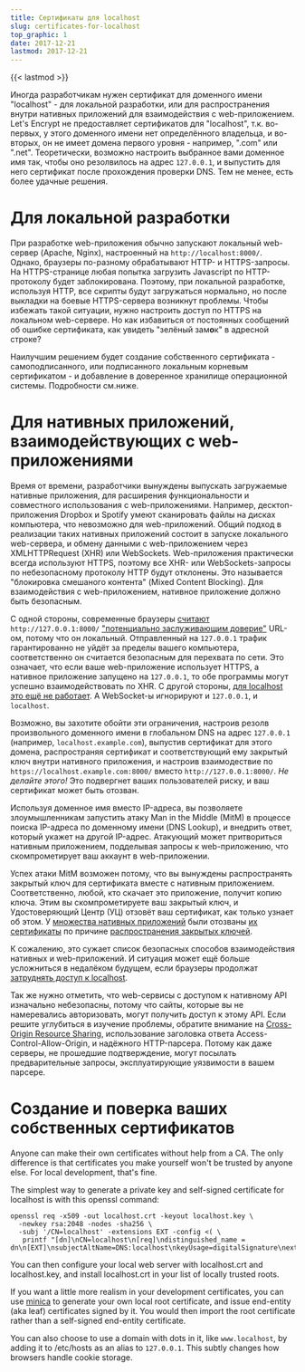 ```yaml
---
title: Сертификаты для localhost
slug: certificates-for-localhost
top_graphic: 1
date: 2017-12-21
lastmod: 2017-12-21
---
```


{{< lastmod >}}

Иногда разработчикам нужен сертификат для доменного имени "localhost" - для локальной разработки, или для распространения внутри нативных приложений для взаимодействия с web-приложением. Let's Encrypt не предоставляет сертификатов для "localhost", т.к. во-первых, у этого доменного имени нет определённого владельца, и во-вторых, он не имеет домена первого уровня - например, ".com" или ".net". Теоретически, возможно настроить выбранное вами доменное имя так, чтобы оно резолвилось на адрес `127.0.0.1`, и выпустить для него сертификат после прохождения проверки DNS. Тем не менее, есть более удачные решения.

# Для локальной разработки

При разработке web-приложения обычно запускают локальный web-сервер (Apache, Nginx), настроенный на `http://localhost:8000/`. Однако, браузеры по-разному обрабатывают HTTP- и HTTPS-запросы. На HTTPS-странице любая попытка загрузить Javascript по HTTP-протоколу будет заблокирована. Поэтому, при локальной разработке, используя HTTP, все скрипты будут загружаться нормально, но после выкладки на боевые HTTPS-сервера возникнут проблемы. Чтобы избежать такой ситуации, нужно настроить доступ по HTTPS на локальном web-сервере. Но как избавиться от постоянных сообщений об ошибке сертификата, как увидеть "зелёный зам**о**к" в адресной строке?

Наилучшим решением будет создание собственного сертификата - самоподписанного, или подписанного локальным корневым сертификатом - и добавление в доверенное хранилище операционной системы. Подробности см.ниже.

# Для нативных приложений, взаимодействующих с web-приложениями

Время от времени, разработчики вынуждены выпускать загружаемые нативные приложения, для расширения функциональности и совместного использования с web-приложениями. Например, десктоп-приложения Dropbox и Spotify умеют сканировать файлы на дисках компьютера, что невозможно для web-приложений. Общий подход в реализации таких нативных приложений состоит в запуске локального web-сервера, и обмену данными с web-приложением через XMLHTTPRequest (XHR) или WebSockets. Web-приложения практически всегда используют HTTPS, поэтому все XHR- или WebSockets-запросы по небезопасному протоколу HTTP будут отклонены. Это называется "блокировка смешаного контента" (Mixed Content Blocking). Для взаимодействия с web-приложением, нативное приложение должно быть безопасным.

С одной стороны, современные браузеры  [считают][mcb-localhost] `http://127.0.0.1:8000/` ["потенциально заслуживающим доверие"][secure-contexts] URL-ом, потому что он локальный. Отправленный на `127.0.0.1` трафик гарантированно не уйдёт за пределы вашего компьютера, соответственно он считается безопасным для перехвата по сети. Это означает, что если ваше web-приложение использует HTTPS, а нативное приложение запущено на `127.0.0.1`, то обе программы могут успешно взаимодействовать по  XHR.
С другой стороны, [для localhost это ещё не работает][let-localhost]. А WebSocket-ы игнорируют и `127.0.0.1`, и `localhost`.

Возможно, вы захотите обойти эти ограничения, настроив резолв произвольного доменного имени в глобальном DNS на адрес `127.0.0.1` (например, `localhost.example.com`), выпустив сертификат для этого домена, распространяя сертификат и соответствующий ему закрытый ключ внутри нативного приложения, и настроив взаимодествие по `https://localhost.example.com:8000/` вместо `http://127.0.0.1:8000/`. *Не делайте этого!* Это подвергнет ваших пользователей риску, и ваш сертификат может быть отозван.

Используя доменное имя вместо IP-адреса, вы позволяете злоумышленникам запустить атаку Man in the Middle (MitM) в процессе поиска IP-адреса по доменному имени (DNS Lookup), и внедрить ответ, который укажет на другой IP-адрес. Атакующий может притвориться нативным приложением, подделывая запросы к web-приложению, что скомпрометирует ваш аккаунт в web-приложении.

Успех атаки MitM возможен потому, что вы вынуждены распространять закрытый ключ для сертификата вместе с нативным приложением. Соответственно, любой, кто скачает это приложение, получит копию ключа. Этим вы скомпрометируете ваш закрытый ключ, и Удостоверяющий Центр (УЦ) отзовёт ваш сертификат, как только узнает об этом. У [множества нативных приложений][mdsp1] были отозваны [их сертификаты][mdsp2] по причине [распространения закрытых ключей][mdsp3].

К сожалению, это сужает список безопасных способов взаимодействия нативных и web-приложений. И ситуация может ещё больше усложниться в недалёком будущем, если браузеры продолжат [затруднять доступ к localhost][tighten-access].

Так же нужно отметить, что web-сервисы с доступом к нативному API изначально небезопасны, потому что сайты, которые вы не намеревались авторизовать, могут получить доступ к этому API. Если решите углубиться в изучение проблемы, обратите внимание на [Cross-Origin
Resource Sharing][cors], использование заголовка ответа Access-Control-Allow-Origin, и надёжного HTTP-парсера. Потому как даже серверы, не прошедшие подтверждение, могут посылать предварительные запросы, эксплуатирующие уязвимости в вашем парсере.  

# Создание и поверка ваших собственных сертификатов

Anyone can make their own certificates without help from a CA. The only
difference is that certificates you make yourself won't be trusted by anyone
else. For local development, that's fine.

The simplest way to generate a private key and self-signed certificate for
localhost is with this openssl command:

    openssl req -x509 -out localhost.crt -keyout localhost.key \
      -newkey rsa:2048 -nodes -sha256 \
      -subj '/CN=localhost' -extensions EXT -config <( \
       printf "[dn]\nCN=localhost\n[req]\ndistinguished_name = dn\n[EXT]\nsubjectAltName=DNS:localhost\nkeyUsage=digitalSignature\nextendedKeyUsage=serverAuth")

You can then configure your local web server with localhost.crt and
localhost.key, and install localhost.crt in your list of locally trusted roots.

If you want a little more realism in your development certificates, you can use
[minica][minica] to generate your own local root certificate, and issue
end-entity (aka leaf) certificates signed by it. You would then import the root
certificate rather than a self-signed end-entity certificate.

You can also choose to use a domain with dots in it, like `www.localhost`, by
adding it to /etc/hosts as an alias to `127.0.0.1`. This subtly changes how
browsers handle cookie storage.

[mcb-localhost]: https://bugs.chromium.org/p/chromium/issues/detail?id=607878
[secure-contexts]: https://www.w3.org/TR/secure-contexts/#is-origin-trustworthy
[let-localhost]: https://tools.ietf.org/html/draft-ietf-dnsop-let-localhost-be-localhost-02
[mdsp1]: https://groups.google.com/d/msg/mozilla.dev.security.policy/eV89JXcsBC0/wsj5zpbbAQAJ
[mdsp2]: https://groups.google.com/d/msg/mozilla.dev.security.policy/T6emeoE-lCU/-k-A2dEdAQAJ
[mdsp3]: https://groups.google.com/d/msg/mozilla.dev.security.policy/pk039T_wPrI/tGnFDFTnCQAJ
[tighten-access]: https://bugs.chromium.org/p/chromium/issues/detail?id=378566
[minica]: https://github.com/jsha/minica
[cors]: https://developer.mozilla.org/en-US/docs/Web/HTTP/CORS
